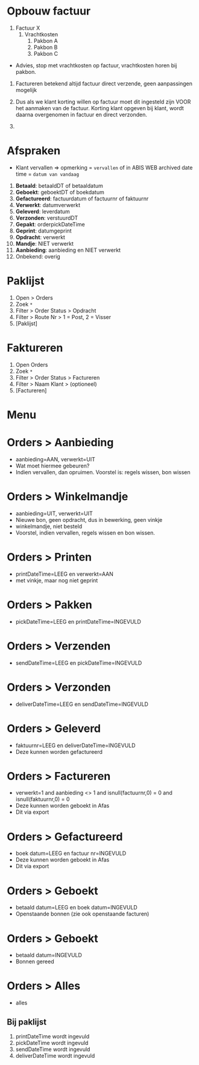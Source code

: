 # Opbouw factuur

1. Factuur X
    1. Vrachtkosten
        1. Pakbon A
        1. Pakbon B
        1. Pakbon C

- Advies, stop met vrachtkosten op factuur, vrachtkosten horen bij pakbon.

1. Factureren betekend altijd factuur direct verzende, geen aanpassingen mogelijk
1. Dus als we klant korting willen op factuur moet dit ingesteld zijn VOOR het aanmaken van de factuur. Korting klant opgeven bij klant, wordt daarna overgenomen in factuur en direct verzonden.

1.


# Afspraken

- Klant vervallen => opmerking = `vervallen` of in ABIS WEB archived date time = `datum van vandaag`


1. **Betaald**: betaaldDT of betaaldatum
1. **Geboekt**: geboektDT of boekdatum
1. **Gefactureerd**: factuurdatum of factuurnr of faktuurnr
1. **Verwerkt**: datumverwerkt
1. **Geleverd**: leverdatum
1. **Verzonden**: verstuurdDT
1. **Gepakt**: orderpickDateTime
1. **Geprint**: datumgeprint
1. **Opdracht**: verwerkt
1. **Mandje**: NIET verwerkt
1. **Aanbieding**: aanbieding en NIET verwerkt
1. Onbekend: overig



# Paklijst
1. Open > Orders
2. Zoek `*`
3. Filter > Order Status > Opdracht
3. Filter > Route Nr > 1 = Post, 2 = Visser
4. [Paklijst]

# Faktureren
1. Open Orders
2. Zoek `*`
3. Filter > Order Status > Factureren
3. Filter > Naam Klant > (optioneel)
4. [Factureren]




# Menu


# Orders > Aanbieding

- aanbieding=AAN, verwerkt=UIT
- Wat moet hiermee gebeuren?
- Indien vervallen, dan opruimen. Voorstel is: regels wissen, bon wissen

# Orders > Winkelmandje

- aanbieding=UIT, verwerkt=UIT
- Nieuwe bon, geen opdracht, dus in bewerking, geen vinkje
- winkelmandje, niet besteld
- Voorstel, indien vervallen, regels wissen en bon wissen.

# Orders > Printen

- printDateTime=LEEG en verwerkt=AAN
- met vinkje, maar nog niet geprint

# Orders > Pakken

- pickDateTime=LEEG en printDateTime=INGEVULD

# Orders > Verzenden
- sendDateTime=LEEG en pickDateTime=INGEVULD

# Orders > Verzonden
- deliverDateTime=LEEG en sendDateTime=INGEVULD

# Orders > Geleverd
- faktuurnr=LEEG en deliverDateTime=INGEVULD
- Deze kunnen worden gefactureerd

# Orders > Factureren
- verwerkt=1 and aanbieding <> 1 and isnull(factuurnr,0) = 0 and isnull(faktuurnr,0) = 0
- Deze kunnen worden geboekt in Afas
- Dit via export




# Orders > Gefactureerd
- boek datum=LEEG en factuur nr=INGEVULD
- Deze kunnen worden geboekt in Afas
- Dit via export

# Orders > Geboekt
- betaald datum=LEEG en boek datum=INGEVULD
- Openstaande bonnen (zie ook openstaande facturen)

# Orders > Geboekt
- betaald datum=INGEVULD
- Bonnen gereed

# Orders > Alles
- alles



## Bij paklijst





1. printDateTime wordt ingevuld
1. pickDateTime wordt ingevuld
1. sendDateTime wordt ingevuld
1. deliverDateTime wordt ingevuld
